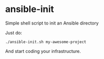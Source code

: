 # ansible-init
Simple shell script to init an Ansible directory

Just do:

    ./ansible-init.sh my-awesome-project 
    
And start coding your infrastructure. 
